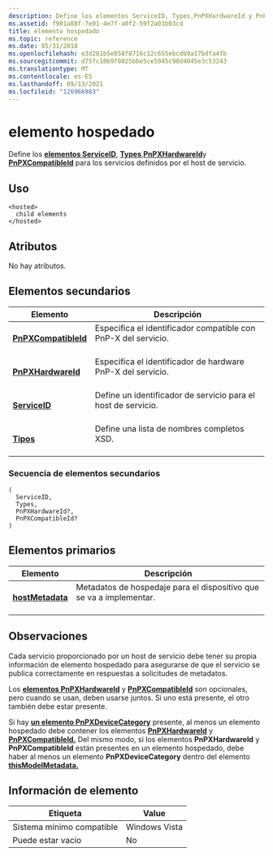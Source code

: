 ```yaml
---
description: Define los elementos ServiceID, Types,PnPXHardwareId y PnPXCompatibleId para los servicios definidos por el host de servicio.
ms.assetid: f901a88f-7e01-4e7f-a0f2-59f2a01b03cd
title: elemento hospedado
ms.topic: reference
ms.date: 05/31/2018
ms.openlocfilehash: e3d281b5e058f8716c12c655ebcdb9a17bdfa4fb
ms.sourcegitcommit: d75fc10b9f0825bbe5ce5045c90d4045e3c53243
ms.translationtype: MT
ms.contentlocale: es-ES
ms.lasthandoff: 09/13/2021
ms.locfileid: "126966983"
---
```

# <a name="hosted-element"></a>elemento hospedado

Define los [**elementos ServiceID**](serviceid.md), [**Types**](types.md),[**PnPXHardwareId**](pnpxhardwareid.md)y [**PnPXCompatibleId**](pnpxcompatibleid.md) para los servicios definidos por el host de servicio.

## <a name="usage"></a>Uso

``` syntax
<hosted>
  child elements
</hosted>
```

## <a name="attributes"></a>Atributos

No hay atributos.

## <a name="child-elements"></a>Elementos secundarios



| Elemento                                                 | Descripción                                                                      |
|---------------------------------------------------------|----------------------------------------------------------------------------------|
| [**PnPXCompatibleId**](pnpxcompatibleid.md)<br/> | Especifica el identificador compatible con PnP-X del servicio.<br/> <br/> |
| [**PnPXHardwareId**](pnpxhardwareid.md)<br/>     | Especifica el identificador de hardware PnP-X del servicio.<br/> <br/>   |
| [**ServiceID**](serviceid.md)<br/>               | Define un identificador de servicio para el host de servicio.<br/> <br/>        |
| [**Tipos**](types.md)<br/>                       | Define una lista de nombres completos XSD.<br/> <br/>                    |



### <a name="child-element-sequence"></a>Secuencia de elementos secundarios

``` syntax
(
  ServiceID, 
  Types, 
  PnPXHardwareId?, 
  PnPXCompatibleId?
)
```

## <a name="parent-elements"></a>Elementos primarios



| Elemento                                         | Descripción                                                                   |
|-------------------------------------------------|-------------------------------------------------------------------------------|
| [**hostMetadata**](hostmetadata.md)<br/> | Metadatos de hospedaje para el dispositivo que se va a implementar.<br/> <br/> |



## <a name="remarks"></a>Observaciones

Cada servicio proporcionado por un host  de servicio debe tener su propia información de elemento hospedado para asegurarse de que el servicio se publica correctamente en respuestas a solicitudes de metadatos.

Los [**elementos PnPXHardwareId**](pnpxhardwareid.md) y [**PnPXCompatibleId**](pnpxcompatibleid.md) son opcionales, pero cuando se usan, deben usarse juntos. Si uno está presente, el otro también debe estar presente.

Si hay [**un elemento PnPXDeviceCategory**](pnpxdevicecategory.md) presente, al menos un elemento hospedado debe contener los elementos [**PnPXHardwareId**](pnpxhardwareid.md) y [**PnPXCompatibleId.**](pnpxcompatibleid.md)  Del mismo modo, si los elementos **PnPXHardwareId** y  **PnPXCompatibleId** están presentes en un elemento hospedado, debe haber al menos un elemento **PnPXDeviceCategory** dentro del elemento [**thisModelMetadata.**](thismodelmetadata.md)

## <a name="element-information"></a>Información de elemento



| Etiqueta | Value |
|-------------------------------------|---------------|
| Sistema mínimo compatible<br/> | Windows Vista |
| Puede estar vacío                        | No            |



 

 




